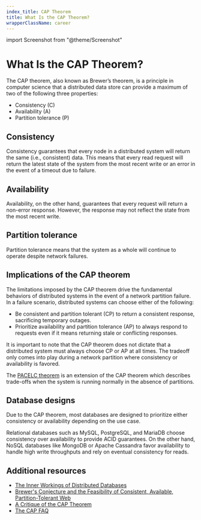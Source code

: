```yaml
---
index_title: CAP Theorem
title: What Is the CAP Theorem?
wrapperClassName: career
---
```


import Screenshot from "@theme/Screenshot"

# What Is the CAP Theorem?

The CAP theorem, also known as Brewer’s theorem, is a principle in computer science that a distributed data store can provide a maximum of two of the following three properties: 

- Consistency (C)
- Availability (A)
- Partition tolerance (P) 

<Screenshot
  alt="Image showing how consistency, availability, and partition tolerance are overlapped"
  height={342}
  src="/img/glossary/cap-theorem/visualization.webp"
  width={770}
  title="Visualization of the CAP theorem "
/>

## Consistency

Consistency guarantees that every node in a distributed system will return the same (i.e., consistent) data. This means that every read request will return the latest state of the system from the most recent write or an error in the event of a timeout due to failure. 

## Availability

Availability, on the other hand, guarantees that every request will return a non-error response. However, the response may not reflect the state from the most recent write. 

## Partition tolerance

Partition tolerance means that the system as a whole will continue to operate despite network failures. 

## Implications of the CAP theorem

The limitations imposed by the CAP theorem drive the fundamental behaviors of distributed systems in the event of a network partition failure. In a failure scenario, distributed systems can choose either of the following:


- Be consistent and partition tolerant (CP) to return a consistent response, sacrificing temporary outages.
- Prioritize availability and partition tolerance (AP) to always respond to requests even if it means returning stale or conflicting responses. 

It is important to note that the CAP theorem does not dictate that a distributed system must always choose CP or AP at all times. The tradeoff only comes into play during a network partition where consistency or availability is favored. 

The [PACELC theorem](https://en.wikipedia.org/wiki/PACELC_theorem) is an extension of the CAP theorem which describes trade-offs when the system is running normally in the absence of partitions.

## Database designs

Due to the CAP theorem, most databases are designed to prioritize either consistency or availability depending on the use case. 

Relational databases such as MySQL, PostgreSQL, and MariaDB choose consistency over availability to provide ACID guarantees. On the other hand, NoSQL databases like MongoDB or Apache Cassandra favor availability to handle high write throughputs and rely on eventual consistency for reads. 

## Additional resources

- [The Inner Workings of Distributed Databases](https://questdb.io/blog/inner-workings-distributed-databases/)
- [Brewer's Conjecture and the Feasibility of Consistent, Available, Partition-Tolerant Web](https://users.ece.cmu.edu/~adrian/731-sp04/readings/GL-cap.pdf)
- [A Critique of the CAP Theorem](https://www.cl.cam.ac.uk/research/dtg/www/files/publications/public/mk428/cap-critique.pdf)
- [The CAP FAQ](https://www.the-paper-trail.org/page/cap-faq/)
